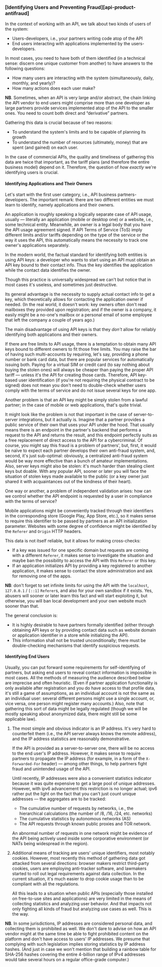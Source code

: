 ### [Identifying Users and Preventing Fraud][api-product-antifraud]

In the context of working with an API, we talk about two kinds of users of the system:
  * Users-developers, i.e., your partners writing code atop of the API
  * End users interacting with applications implemented by the users-developers.

In most cases, you need to have both of them identified (in a technical sense: discern one unique customer from another) to have answers to the following questions:
  * How many users are interacting with the system (simultaneously, daily, monthly, and yearly)?
  * How many actions does each user make?

**NB**. Sometimes, when an API is very large and/or abstract, the chain linking the API vendor to end users might comprise more than one developer as large partners provide services implemented atop of the API to the smaller ones. You need to count both direct and “derivative” partners.

Gathering this data is crucial because of two reasons:
  * To understand the system's limits and to be capable of planning its growth
  * To understand the number of resources (ultimately, money) that are spent (and gained) on each user.

In the case of commercial APIs, the quality and timeliness of gathering this data are twice that important, as the tariff plans (and therefore the entire business model) depend on it. Therefore, the question of *how exactly* we're identifying users is crucial.

#### Identifying Applications and Their Owners

Let's start with the first user category, i.e., API business partners-developers. The important remark: there are two different entities we must learn to identify, namely applications and their owners.

An application is roughly speaking a logically separate case of API usage, usually — literally an application (mobile or desktop one) or a website, i.e., some technical entity. Meanwhile, an owner is a legal body that you have the API usage agreement signed. If API Terms of Service (ToS) imply different limits and/or tariffs depending on the type of the service or the way it uses the API, this automatically means the necessity to track one owner's applications separately.

In the modern world, the factual standard for identifying both entities is using API keys: a developer who wants to start using an API must obtain an API key bound to their contact info. Thus the key identifies the application while the contact data identifies the owner.

Though this practice is universally widespread we can't but notice that in most cases it's useless, and sometimes just destructive.

Its general advantage is the necessity to supply actual contact info to get a key, which theoretically allows for contacting the application owner if needed. (In the real world, it doesn't work: key owners often don't read mailboxes they provided upon registration; and if the owner is a company, it easily might be a no-one's mailbox or a personal email of some employee that left the company a couple of years ago.)

The main disadvantage of using API keys is that they *don't* allow for reliably identifying both applications and their owners.

If there are free limits to API usage, there is a temptation to obtain many API keys bound to different owners to fit those free limits. You may raise the bar of having such multi-accounts by requiring, let's say, providing a phone number or bank card data, but there are popular services for automatically issuing both.  Paying for a virtual SIM or credit card (to say nothing about buying the stolen ones) will always be cheaper than paying the proper API tariff — unless it's the API for creating those cards. Therefore, API key-based user identification (if you're not requiring the physical contract to be signed) does not mean you don't need to double-check whether users comply with the terms of service and do not issue several keys for one app.

Another problem is that an API key might be simply stolen from a lawful partner; in the case of mobile or web applications, that's quite trivial.

It might look like the problem is not that important in the case of server-to-server integrations, but it actually is. Imagine that a partner provides a public service of their own that uses your API under the hood. That usually means there is an endpoint in the partner's backend that performs a request to the API and returns the result, and this endpoint perfectly suits as a free replacement of direct access to the API for a cybercriminal. Of course, you might say this fraud is a problem of partners', but, first, it would be naïve to expect each partner develops their own anti-fraud system, and, second, it's just sub-optimal: obviously, a centralized anti-fraud system would be way more effective than a bunch of amateur implementations. Also, server keys might also be stolen: it's much harder than stealing client keys but doable. With any popular API, sooner or later you will face the situation of stolen keys made available to the public (or a key owner just shared it with acquaintances out of the kindness of their heart).

One way or another, a problem of independent validation arises: how can we control whether the API endpoint is requested by a user in compliance with the terms of service?

Mobile applications might be conveniently tracked through their identifiers in the corresponding store (Google Play, App Store, etc.), so it makes sense to require this identifier to be passed by partners as an API initialization parameter. Websites with some degree of confidence might be identified by the `Referer` and `Origin` HTTP headers.

This data is not itself reliable, but it allows for making cross-checks:
  * If a key was issued for one specific domain but requests are coming with a different `Referer`, it makes sense to investigate the situation and maybe ban the possibility to access the API with this `Referer` or this key.
  * If an application initializes API by providing a key registered to another application, it makes sense to contact the store administration and ask for removing one of the apps.

**NB**: don't forget to set infinite limits for using the API with the `localhost`, `127.0.0.1` / `[::1]` `Referer`s, and also for your own sandbox if it exists. Yes, abusers will sooner or later learn this fact and will start exploiting it, but otherwise, you will ban local development and your own website much sooner than that.

The general conclusion is:
  * It is highly desirable to have partners formally identified (either through obtaining API keys or by providing contact data such as website domain or application identifier in a store while initializing the API).
  * This information shall not be trusted unconditionally; there must be double-checking mechanisms that identify suspicious requests.

#### Identifying End Users

Usually, you can put forward some requirements for self-identifying of partners, but asking end users to reveal contact information is impossible in most cases. All the methods of measuring the audience described below are imprecise and often heuristic. (Even if partner application functionality is only available after registration and you do have access to that profile data, it's still a game of assumptions, as an individual account is not the same as an individual user: several different persons might use a single account, or, vice versa, one person might register many accounts.) Also, note that gathering this sort of data might be legally regulated (though we will be mostly speaking about anonymized data, there might still be some applicable law).

  1. The most simple and obvious indicator is an IP address. It's very hard to counterfeit them (i.e., the API server always knows the remote address), and the IP address statistics are reasonably demonstrative.

      If the API is provided as a server-to-server one, there will be no access to the end user's IP address. However, it makes sense to require partners to propagate the IP address (for example, in a form of the `X-Forwarded-For` header) — among other things, to help partners fight fraud and unintended usage of the API.

      Until recently, IP addresses were also a convenient statistics indicator because it was quite expensive to get a large pool of unique addresses. However, with ipv6 advancement this restriction is no longer actual; ipv6 rather put the light on the fact that you can't just count unique addresses — the aggregates are to be tracked:

        * The cumulative number of requests by networks, i.e., the hierarchical calculations (the number of /8, /16, /24, etc. networks)
        * The cumulative statistics by autonomous networks (AS)
        * The API requests through known public proxies and TOR network.
      
      An abnormal number of requests in one network might be evidence of the API being actively used inside some corporative environment (or NATs being widespread in the region).

  2. Additional means of tracking are users' unique identifiers, most notably cookies. However, most recently this method of gathering data got attacked from several directions: browser makers restrict third-party cookies, users are employing anti-tracker software, and lawmakers started to roll out legal requirements against data collection. In the current situation, it's much easier to drop cookie usage than to be compliant with all the regulations.

      All this leads to a situation when public APIs (especially those installed on free-to-use sites and applications) are very limited in the means of collecting statistics and analyzing user behavior. And that impacts not only fighting all kinds of fraud but analyzing use cases as well. This is the way.

**NB**. In some jurisdictions, IP addresses are considered personal data, and collecting them is prohibited as well. We don't dare to advise on how an API vendor might at the same time be able to fight prohibited content on the platform and don't have access to users' IP addresses. We presume that complying with such legislation implies storing statistics by IP address hashes. (And just in case we won't mention that building a rainbow table for SHA-256 hashes covering the entire 4-billion range of IPv4 addresses would take several hours on a regular office-grade computer.)
